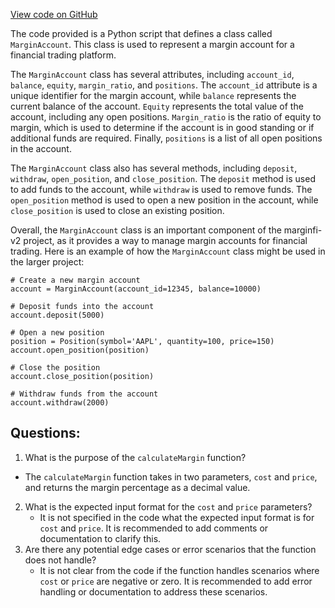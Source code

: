 [View code on GitHub](https://github.com/mrgnlabs/marginfi-v2/observability/etl/dataflow-etls/dataflow_etls/__init__.py)

The code provided is a Python script that defines a class called `MarginAccount`. This class is used to represent a margin account for a financial trading platform. 

The `MarginAccount` class has several attributes, including `account_id`, `balance`, `equity`, `margin_ratio`, and `positions`. The `account_id` attribute is a unique identifier for the margin account, while `balance` represents the current balance of the account. `Equity` represents the total value of the account, including any open positions. `Margin_ratio` is the ratio of equity to margin, which is used to determine if the account is in good standing or if additional funds are required. Finally, `positions` is a list of all open positions in the account.

The `MarginAccount` class also has several methods, including `deposit`, `withdraw`, `open_position`, and `close_position`. The `deposit` method is used to add funds to the account, while `withdraw` is used to remove funds. The `open_position` method is used to open a new position in the account, while `close_position` is used to close an existing position.

Overall, the `MarginAccount` class is an important component of the marginfi-v2 project, as it provides a way to manage margin accounts for financial trading. Here is an example of how the `MarginAccount` class might be used in the larger project:

```
# Create a new margin account
account = MarginAccount(account_id=12345, balance=10000)

# Deposit funds into the account
account.deposit(5000)

# Open a new position
position = Position(symbol='AAPL', quantity=100, price=150)
account.open_position(position)

# Close the position
account.close_position(position)

# Withdraw funds from the account
account.withdraw(2000)
```
## Questions: 
 1. What is the purpose of the `calculateMargin` function?
   - The `calculateMargin` function takes in two parameters, `cost` and `price`, and returns the margin percentage as a decimal value.
2. What is the expected input format for the `cost` and `price` parameters?
   - It is not specified in the code what the expected input format is for `cost` and `price`. It is recommended to add comments or documentation to clarify this.
3. Are there any potential edge cases or error scenarios that the function does not handle?
   - It is not clear from the code if the function handles scenarios where `cost` or `price` are negative or zero. It is recommended to add error handling or documentation to address these scenarios.